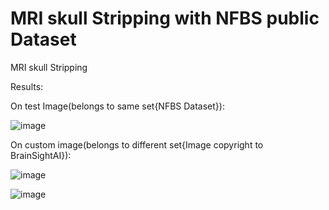 # MRI skull Stripping with NFBS public Dataset 
MRI skull Stripping


Results:

On test Image(belongs to same set{NFBS Dataset}):


![image](https://user-images.githubusercontent.com/55551710/113200580-1f19f580-9286-11eb-8cf5-61c539f0c66d.png)





On custom image(belongs to different set{Image copyright to BrainSightAI}):


![image](https://user-images.githubusercontent.com/55551710/113200733-5688a200-9286-11eb-85f2-d2ef03f9abbe.png)





![image](https://user-images.githubusercontent.com/55551710/113200881-7f109c00-9286-11eb-841e-d8832d3ebcde.png)
